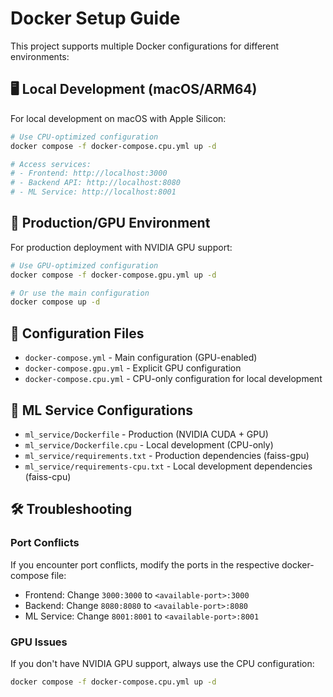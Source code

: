 # Docker Setup Guide

This project supports multiple Docker configurations for different environments:

## 🖥️ Local Development (macOS/ARM64)

For local development on macOS with Apple Silicon:

```bash
# Use CPU-optimized configuration
docker compose -f docker-compose.cpu.yml up -d

# Access services:
# - Frontend: http://localhost:3000
# - Backend API: http://localhost:8080
# - ML Service: http://localhost:8001
```

## 🚀 Production/GPU Environment

For production deployment with NVIDIA GPU support:

```bash
# Use GPU-optimized configuration
docker compose -f docker-compose.gpu.yml up -d

# Or use the main configuration
docker compose up -d
```

## 📁 Configuration Files

- `docker-compose.yml` - Main configuration (GPU-enabled)
- `docker-compose.gpu.yml` - Explicit GPU configuration
- `docker-compose.cpu.yml` - CPU-only configuration for local development

## 🔧 ML Service Configurations

- `ml_service/Dockerfile` - Production (NVIDIA CUDA + GPU)
- `ml_service/Dockerfile.cpu` - Local development (CPU-only)
- `ml_service/requirements.txt` - Production dependencies (faiss-gpu)
- `ml_service/requirements-cpu.txt` - Local development dependencies (faiss-cpu)

## 🛠️ Troubleshooting

### Port Conflicts
If you encounter port conflicts, modify the ports in the respective docker-compose file:
- Frontend: Change `3000:3000` to `<available-port>:3000`
- Backend: Change `8080:8080` to `<available-port>:8080`
- ML Service: Change `8001:8001` to `<available-port>:8001`

### GPU Issues
If you don't have NVIDIA GPU support, always use the CPU configuration:
```bash
docker compose -f docker-compose.cpu.yml up -d
```
